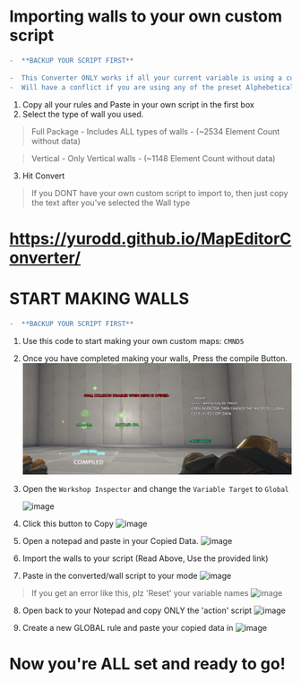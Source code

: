 # Importing walls to your own custom script

```diff
-  **BACKUP YOUR SCRIPT FIRST**
```

```diff
-  This Converter ONLY works if all your current variable is using a custom Name. 
-  Will have a conflict if you are using any of the preset Alphebetical variable names from A - Q.
```
1. Copy all your rules and Paste in your own script in the first box
2. Select the type of wall you used.
> Full Package - Includes ALL types of walls - (~2534 Element Count without data)

> Vertical - Only Vertical walls - (~1148 Element Count without data)
3. Hit Convert

> If you DONT have your own custom script to import to, then just copy the text after you've selected the Wall type

# https://yurodd.github.io/MapEditorConverter/


# START MAKING WALLS

```diff
-  **BACKUP YOUR SCRIPT FIRST**
```

1. Use this code to start making your own custom maps: `CMND5`

2. Once you have completed making your walls, Press the compile Button.
![Image](https://raw.githubusercontent.com/Yurodd/MapEditorConverter/master/images/image.png)

3. Open the `Workshop Inspector` and change the `Variable Target` to `Global`

      ![image](https://user-images.githubusercontent.com/68025396/89090709-b125d300-d372-11ea-9044-1ae40e4c30ab.png)


4. Click this button to Copy
![image](https://user-images.githubusercontent.com/68025396/89090725-d1ee2880-d372-11ea-8ba6-7cb4cfb8110e.png)

5. Open a notepad and paste in your Copied Data.
![image](https://user-images.githubusercontent.com/68025396/89090802-3b6e3700-d373-11ea-8093-4ef915fc2817.png)

6. Import the walls to your script (Read Above, Use the provided link)

7. Paste in the converted/wall script to your mode
![image](https://user-images.githubusercontent.com/68025396/89091082-c69bfc80-d374-11ea-925f-5711ba178f25.png)


>If you get an error like this, plz 'Reset' your variable names
![image](https://user-images.githubusercontent.com/68025396/89090930-03b3bf00-d374-11ea-8689-66aa36c02844.png)

8. Open back to your Notepad and copy ONLY the 'action' script
![image](https://user-images.githubusercontent.com/68025396/89091165-66598a80-d375-11ea-9bb7-a02abf1bdb73.png)

9. Create a new GLOBAL rule and paste your copied data in
![image](https://user-images.githubusercontent.com/68025396/89091234-f7c8fc80-d375-11ea-9120-50abd0d35d05.png)


# Now you're ALL set and ready to go!



